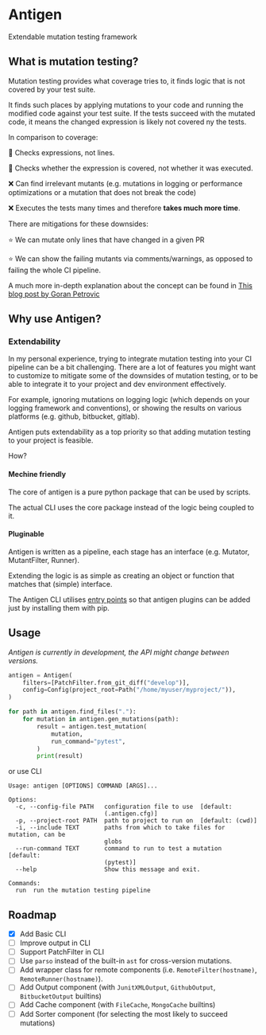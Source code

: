 # Antigen
Extendable mutation testing framework

## What is mutation testing?
Mutation testing provides what coverage tries to, it finds logic that is not covered by your test suite.

It finds such places by applying mutations to your code and running the modified code against your test suite.
If the tests succeed with the mutated code, it means the changed expression is likely not covered ny the tests.

In comparison to coverage:

:green_heart: Checks expressions, not lines.

:green_heart: Checks whether the expression is covered, not whether it was executed.

:x: Can find irrelevant mutants (e.g. mutations in logging or performance optimizations or a mutation that does not break the code)
    
:x: Executes the tests many times and therefore **takes much more time**.

There are mitigations for these downsides:

:star:	We can mutate only lines that have changed in a given PR

:star:	We can show the failing mutants via comments/warnings, as opposed to failing the whole CI pipeline.

A much more in-depth explanation about the concept can be found in [This blog post by Goran Petrovic](https://testing.googleblog.com/2021/04/mutation-testing.html)

## Why use Antigen?

### Extendability

In my personal experience, trying to integrate mutation testing into your CI pipeline can be a bit challenging.
There are a lot of features you might want to customize to mitigate some of the downsides of mutation testing, or to be able to integrate it to your project and dev environment effectively.

For example, ignoring mutations on logging logic (which depends on your logging framework and conventions), or showing the results on various platforms (e.g. github, bitbucket, gitlab).

Antigen puts extendability as a top priority so that adding mutation testing to your project is feasible.

How?

#### Mechine friendly
The core of antigen is a pure python package that can be used by scripts.

The actual CLI uses the core package instead of the logic being coupled to it.

#### Pluginable
Antigen is written as a pipeline, each stage has an interface (e.g. Mutator, MutantFilter, Runner).

Extending the logic is as simple as creating an object or function that matches that (simple) interface.

The Antigen CLI utilises [entry points](https://amir.rachum.com/blog/2017/07/28/python-entry-points/) so that antigen plugins can be added just by installing them with pip.

## Usage

*Antigen is currently in development, the API might change between versions.*

```python
antigen = Antigen(
    filters=[PatchFilter.from_git_diff("develop")],
    config=Config(project_root=Path("/home/myuser/myproject/")),
)

for path in antigen.find_files("."):
    for mutation in antigen.gen_mutations(path):
        result = antigen.test_mutation(
            mutation,
            run_command="pytest",
        )
        print(result)
```

or use CLI

```
Usage: antigen [OPTIONS] COMMAND [ARGS]...

Options:
  -c, --config-file PATH   configuration file to use  [default:
                           (.antigen.cfg)]
  -p, --project-root PATH  path to project to run on  [default: (cwd)]
  -i, --include TEXT       paths from which to take files for mutation, can be
                           globs
  --run-command TEXT       command to run to test a mutation  [default:
                           (pytest)]
  --help                   Show this message and exit.

Commands:
  run  run the mutation testing pipeline
```


## Roadmap
- [x] Add Basic CLI
- [ ] Improve output in CLI
- [ ] Support PatchFilter in CLI
- [ ] Use `parso` instead of the built-in `ast` for cross-version mutations.
- [ ] Add wrapper class for remote components (i.e. `RemoteFilter(hostname)`, `RemoteRunner(hostname)`).
- [ ] Add Output component (with `JunitXMLOutput`, `GithubOutput`, `BitbucketOutput` builtins)
- [ ] Add Cache component (with `FileCache`, `MongoCache` builtins)
- [ ] Add Sorter component (for selecting the most likely to succeed mutations)
